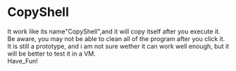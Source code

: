 # CopyShell
It work like its name"CopyShell",and it will copy itself after you execute it.
Be aware, you may not be able to clean all of the program after you click it.
It is still a prototype, and i am not sure wether it can work well enough,
but it will be better to test it in a VM.\
Have_Fun!
